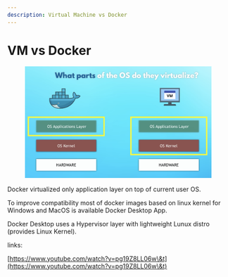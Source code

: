 ```yaml
---
description: Virtual Machine vs Docker
---
```


# VM vs Docker

<figure><img src="../../../.gitbook/assets/image (1).png" alt=""><figcaption></figcaption></figure>

Docker virtualized only application layer on top of current user OS.

To improve compatibility most of docker images based on linux kernel for Windows and MacOS is available Docker Desktop App.

Docker Desktop uses a Hypervisor layer with lightweight Lunux distro (provides Linux Kernel).

links:

[https://www.youtube.com/watch?v=pg19Z8LL06w\&t](https://www.youtube.com/watch?v=pg19Z8LL06w\&t)
